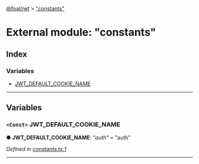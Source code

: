 [@foal/jwt](../README.md) > ["constants"](../modules/_constants_.md)

# External module: "constants"

## Index

### Variables

* [JWT_DEFAULT_COOKIE_NAME](_constants_.md#jwt_default_cookie_name)

---

## Variables

<a id="jwt_default_cookie_name"></a>

### `<Const>` JWT_DEFAULT_COOKIE_NAME

**● JWT_DEFAULT_COOKIE_NAME**: *"auth"* = "auth"

*Defined in [constants.ts:1](https://github.com/FoalTS/foal/blob/538afb23/packages/jwt/src/constants.ts#L1)*

___


